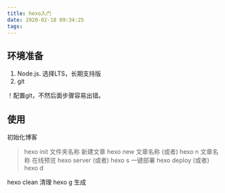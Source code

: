 ```yaml
---
title: hexo入门
date: 2020-02-18 09:34:25
tags:
---
```


## 环境准备

1. Node.js. 选择LTS，长期支持版
2. git

！配置git，不然后面步骤容易出错。 

## 使用

初始化博客
> hexo init 文件夹名称
新建文章
> hexo new 文章名称
(或者)
> hexo n 文章名称
在线预览
> hexo server
(或者)
> hexo s
一键部署
> hexo deploy
(或者)
> hexo d

hexo clean 清理
hexo g     生成


